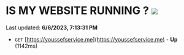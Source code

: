 # IS MY WEBSITE RUNNING ? [![](https://img.shields.io/static/v1?label=Sponsor&message=%E2%9D%A4&logo=GitHub&color=%23fe8e86)](https://github.com/sponsors/<username>)

Last updated: **6/6/2023, 7:13:31 PM**

- `GET` [https://youssefservice.me](https://youssefservice.me) - **Up** (1142ms)
